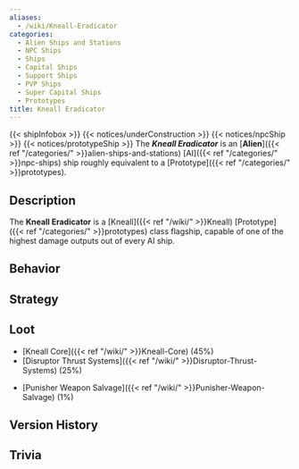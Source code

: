 ```yaml
---
aliases:
  - /wiki/Kneall-Eradicator
categories:
  - Alien Ships and Stations
  - NPC Ships
  - Ships
  - Capital Ships
  - Support Ships
  - PVP Ships
  - Super Capital Ships
  - Prototypes
title: Kneall Eradicator
---
```


{{< shipInfobox >}} {{< notices/underConstruction >}} {{< notices/npcShip >}} {{< notices/prototypeShip >}} The **_Kneall Eradicator_** is an [**Alien**]({{< ref "/categories/" >}}alien-ships-and-stations) [AI]({{< ref "/categories/" >}}npc-ships) ship roughly equivalent to a [Prototype]({{< ref "/categories/" >}}prototypes).

## Description

The **Kneall Eradicator** is a [Kneall]({{< ref "/wiki/" >}}Kneall) [Prototype]({{< ref "/categories/" >}}prototypes) class flagship, capable of one of the highest damage outputs out of every AI ship.

## Behavior

## Strategy

## Loot

- [Kneall Core]({{< ref "/wiki/" >}}Kneall-Core) (45%)
- [Disruptor Thrust Systems]({{< ref "/wiki/" >}}Disruptor-Thrust-Systems) (25%)

<!-- -->

- [Punisher Weapon Salvage]({{< ref "/wiki/" >}}Punisher-Weapon-Salvage) (1%)

## Version History

## Trivia
